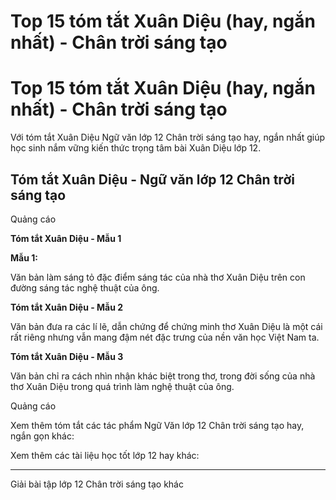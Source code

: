 # Top 15 tóm tắt Xuân Diệu (hay, ngắn nhất) - Chân trời sáng tạo

# Top 15 tóm tắt Xuân Diệu (hay, ngắn nhất) - Chân trời sáng tạo

Với tóm tắt Xuân Diệu Ngữ văn lớp 12 Chân trời sáng tạo hay, ngắn nhất giúp học sinh nắm vững kiến thức trọng tâm bài Xuân Diệu lớp 12.

## Tóm tắt Xuân Diệu - Ngữ văn lớp 12 Chân trời sáng tạo

Quảng cáo

**Tóm tắt Xuân Diệu - Mẫu 1**

**Mẫu 1:**

Văn bản làm sáng tỏ đặc điểm sáng tác của nhà thơ Xuân Diệu trên con đường sáng tác nghệ thuật của ông.

**Tóm tắt Xuân Diệu - Mẫu 2**

Văn bản đưa ra các lí lẽ, dẫn chứng để chứng minh thơ Xuân Diệu là một cái rất riêng nhưng vẫn mang đậm nét đặc trưng của nền văn học Việt Nam ta.

**Tóm tắt Xuân Diệu - Mẫu 3**

Văn bản chỉ ra cách nhìn nhận khác biệt trong thơ, trong đời sống của nhà thơ Xuân Diệu trong quá trình làm nghệ thuật của ông.

Quảng cáo

Xem thêm tóm tắt các tác phẩm Ngữ Văn lớp 12 Chân trời sáng tạo hay, ngắn gọn khác:

Xem thêm các tài liệu học tốt lớp 12 hay khác:

* * *

Giải bài tập lớp 12 Chân trời sáng tạo khác
